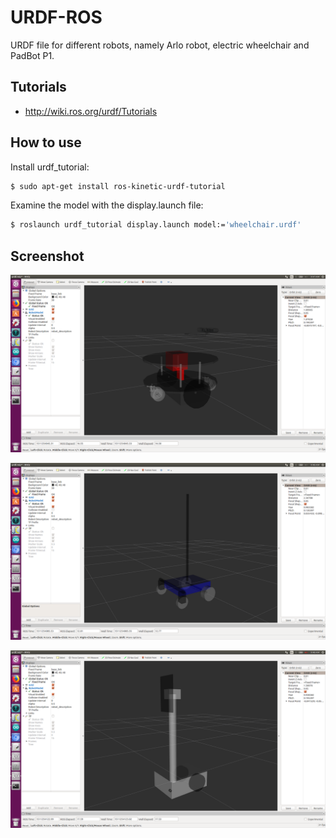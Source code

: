 # URDF-ROS
URDF file for different robots, namely Arlo robot, electric wheelchair and PadBot P1.

## Tutorials

* http://wiki.ros.org/urdf/Tutorials

## How to use

Install urdf_tutorial:

```sh
$ sudo apt-get install ros-kinetic-urdf-tutorial
```

Examine the model with the display.launch file:

```sh
$ roslaunch urdf_tutorial display.launch model:='wheelchair.urdf'
```

## Screenshot

![Alt text](/screenshots/arlo.png "Arlobot URDF")

![Alt text](/screenshots/wheelchair.png "Wheelchair URDF")

![Alt text](/screenshots/padbot_p1.png "Padbot P1 URDF")
